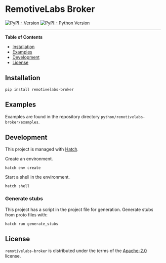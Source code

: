 # RemotiveLabs Broker

[![PyPI - Version](https://img.shields.io/pypi/v/remotivelabs-broker.svg)](https://pypi.org/project/remotivelabs-broker)
[![PyPI - Python Version](https://img.shields.io/pypi/pyversions/remotivelabs-broker.svg)](https://pypi.org/project/remotivelabs-broker)

-----

**Table of Contents**

- [Installation](#installation)
- [Examples](#examples)
- [Development](#development)
- [License](#license)

## Installation

```console
pip install remotivelabs-broker
```

## Examples
Examples are found in the repository directory `python/remotivelabs-broker/examples`.

## Development
This project is managed with [Hatch](https://hatch.pypa.io/latest/).

Create an environment.

    hatch env create

Start a shell in the environment.

    hatch shell

### Generate stubs
This project has a script in the project file for generation. Generate stubs from proto files with:

    hatch run generate_stubs

## License

`remotivelabs-broker` is distributed under the terms of the [Apache-2.0](https://spdx.org/licenses/Apache-2.0.html) license.

